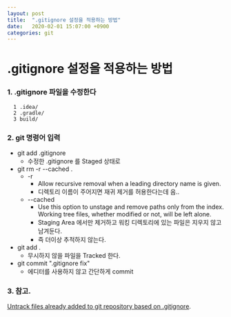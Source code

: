 ```yaml
---
layout: post
title:  ".gitignore 설정을 적용하는 방법"
date:   2020-02-01 15:07:00 +0900
categories: git
---
```


# .gitignore 설정을 적용하는 방법

### 1. .gitignore 파일을 수정한다
```vim
  1 .idea/
  2 .gradle/
  3 build/
```
### 2. git 명령어 입력
- git add .gitignore 
    - 수정한 .gitignore 를 Staged 상태로 
- git rm -r --cached .
    - -r 
        - Allow recursive removal when a leading directory name is given.
        - 디렉토리 이름이 주어지면 재귀 제거를 허용한다는데 음..
    - --cached
        - Use this option to unstage and remove paths only from the index. Working tree files, whether modified or not, will be left alone.
        - Staging Area 에서만 제거하고 워킹 디렉토리에 있는 파일은 지우지 않고 남겨둔다.
        - 즉 더이상 추적하지 않는다.
- git add .
    - 무시하지 않을 파일을 Tracked 한다.
- git commit ".gitignore fix"
    - 에디터를 사용하지 않고 간단하게 commit
    
### 3. 참고.    
[Untrack files already added to git repository based on .gitignore](http://www.codeblocq.com/2016/01/Untrack-files-already-added-to-git-repository-based-on-gitignore/).
